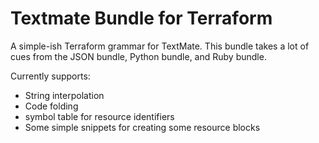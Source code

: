 # Textmate Bundle for Terraform

A simple-ish Terraform grammar for TextMate. This bundle takes a lot of cues from the JSON bundle, Python bundle, and Ruby bundle.

Currently supports:
 - String interpolation
 - Code folding
 - symbol table for resource identifiers
 - Some simple snippets for creating some resource blocks